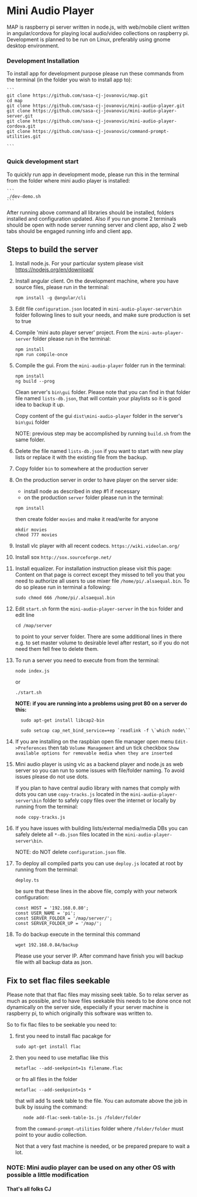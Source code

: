 # Mini Audio Player

MAP is raspberry pi server written in node.js, with web/mobile client written in angular/cordova for playing local audio/video collections on raspberry pi.
Development is planned to be run on Linux, preferably using gnome desktop environment.

### Development Installation

To install app for development purpose please run these commands from the terminal (in the folder you wish to install app to):

    ```
    git clone https://github.com/sasa-cj-jovanovic/map.git
    cd map
    git clone https://github.com/sasa-cj-jovanovic/mini-audio-player.git
    git clone https://github.com/sasa-cj-jovanovic/mini-audio-player-server.git
    git clone https://github.com/sasa-cj-jovanovic/mini-audio-player-cordova.git
    git clone https://github.com/sasa-cj-jovanovic/command-prompt-utilities.git

    ```

### Quick development start

To quickly run app in development mode, please run this in the terminal from the folder where mini audio player is installed:

    ```
    ./dev-demo.sh
    ```

After running above command all libraries should be installed, folders installed and configuration updated. Also if you run gnome 2 terminals should be open with node server running server and client app, also 2 web tabs should be engaged running info and client app.

## Steps to build the server

1.  Install node.js. For your particular system please visit https://nodejs.org/en/download/

2.  Install angular client. On the development machine, where you have source files, please run in the terminal:

    ```
    npm install -g @angular/cli
    ```

3.  Edit file `configuration.json` located in `mini-audio-player-server\bin` folder following lines to suit your needs, and make sure production is set to true

4.  Compile 'mini auto player server' project. From the `mini-auto-player-server` folder please run in the terminal:

    ```
    npm install
    npm run compile-once
    ```

5.  Compile the gui. From the `mini-audio-player` folder run in the terminal:

    ```
    npm install
    ng build --prog
    ```

    Clean server's `bin\gui` folder. Please note that you can find in that folder file named `lists-db.json`, that will
    contain your playlists so it is good idea to backup it up.

    Copy content of the gui `dist\mini-audio-player` folder in the server's `bin\gui` folder

    NOTE: previous step may be accomplished by running `build.sh` from the same folder.

6.  Delete the file named `lists-db.json` if you want to start with new play lists or replace it with the existing file from the backup.

7.  Copy folder `bin` to somewhere at the production server

8.  On the production server in order to have player on the server side:

    - install node as described in step #1 if necessary
    - on the production `server` folder please run in the terminal:

    ```
    npm install
    ```

    then create folder `movies` and make it read/write for anyone

    ```
    mkdir movies
    chmod 777 movies
    ```

9.  Install vlc player with all recent codecs. `https://wiki.videolan.org/`

10. Install sox `http://sox.sourceforge.net/`

11. Install equalizer. For installation instruction please visit this page:
    Content on that page is correct except they missed to tell you that you need to authorize all users to use mixer file `/home/pi/.alsaequal.bin`. To do so please run in terminal a following:

    ```
    sudo chmod 666 /home/pi/.alsaequal.bin
    ```

12. Edit `start.sh` form the `mini-audio-player-server` in the `bin` folder and edit line

    ```
    cd /map/server
    ```

    to point to your server folder. There are some additional lines in there e.g. to set master volume to desirable level after restart, so if you do not need them fell free to delete them.

13. To run a server you need to execute from from the terminal:

    ```
    node index.js
    ```

    or

    ```
    ./start.sh
    ```

    **NOTE: if you are running into a problems using prot 80 on a server do this:**

    ```
      sudo apt-get install libcap2-bin
    ```

    ```
      sudo setcap cap_net_bind_service=+ep `readlink -f \`which node\``
    ```

14. If you are installing on the raspbian open file manager open menu `Edit->Preferences` then tab `Volume Management` and un tick checkbox `Show available options for removable media when they are inserted`

15. Mini audio player is using vlc as a backend player and node.js as web server so you can run to some issues with file/folder naming. To avoid issues please do not use dots.

    If you plan to have central audio library with names that comply with dots you can use `copy-tracks.js` located in the `mini-audio-player-server\bin` folder to safely copy files over the internet or locally by running from the terminal:

    ```
    node copy-tracks.js
    ```

16. If you have issues with building lists/external media/media DBs you can safely delete all `*-db.json` files located in the `mini-audio-player-server\bin`.

    NOTE: do NOT delete `configuration.json` file.

17. To deploy all compiled parts you can use `deploy.js` located at root by running from the terminal:

    ```
    deploy.ts
    ```

    be sure that these lines in the above file, comply with your network configuration:

    ```
    const HOST = '192.168.0.80';
    const USER_NAME = 'pi';
    const SERVER_FOLDER = '/map/server/';
    const SERVER_FOLDER_UP = '/map/';
    ```

18. To do backup execute in the terminal this command

    ```
    wget 192.168.0.84/backup
    ```

    Please use your server IP. After command have finish you will backup file with all backup data as json.

## Fix to set flac files seekable

Please note that that flac files may missing seek table. So to relax server as much as possible, and to have files seekable this needs to be done once not dynamically on the server side, especially if your server machine is raspberry pi, to which originally this software was written to.

So to fix flac files to be seekable you need to:

1. first you need to install flac pacakge for
   ```
   sudo apt-get install flac
   ```
2. then you need to use metaflac like this

   ```
   metaflac --add-seekpoint=1s filename.flac
   ```

   or fro all files in the folder

   ```
   metaflac --add-seekpoint=1s *
   ```

   that will add 1s seek table to the file. You can automate above the job in bulk by issuing the command:

   ```
      node add-flac-seek-table-1s.js /folder/folder
   ```

   from the `command-prompt-utilities` folder where `/folder/folder` must point to your audio collection.

   Not that a very fast machine is needed, or be prepared prepare to wait a lot.

### NOTE: Mini audio player can be used on any other OS with possible a little modification

#### That's all folks CJ

